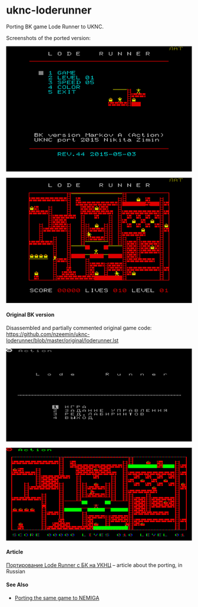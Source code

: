 # uknc-loderunner
Porting BK game Lode Runner to UKNC.

Screenshots of the ported version:

![](screenshot/current-menu.png)

![](screenshot/current-level.png)

#### Original BK version
Disassembled and partially commented original game code: https://github.com/nzeemin/uknc-loderunner/blob/master/original/loderunner.lst

![](original/screen-menu-bw.png)

![](original/screen-level.png)

#### Article

[Портирование Lode Runner с БК на УКНЦ](https://habr.com/ru/post/383497/) – article about the porting, in Russian

#### See Also

 - [Porting the same game to NEMIGA](https://github.com/nzeemin/nemiga-loderunner)
